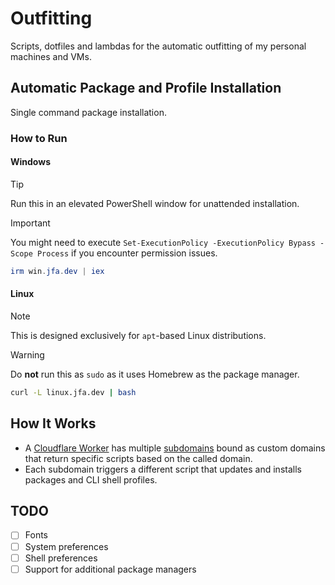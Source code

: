 # Outfitting

Scripts, dotfiles and lambdas for the automatic outfitting of my personal machines and VMs.

## Automatic Package and Profile Installation

Single command package installation.

### How to Run

#### Windows

> [!TIP]
> Run this in an elevated PowerShell window for unattended installation.

> [!IMPORTANT]
> You might need to execute `Set-ExecutionPolicy -ExecutionPolicy Bypass -Scope Process` if you encounter permission issues.

```powershell
irm win.jfa.dev | iex
```

#### Linux

> [!NOTE]
> This is designed exclusively for `apt`-based Linux distributions.

> [!WARNING]
> Do **not** run this as `sudo` as it uses Homebrew as the package manager.

```bash
curl -L linux.jfa.dev | bash
```

## How It Works

* A [Cloudflare Worker](/cloudflare/src/index.ts) has multiple [subdomains](/cloudflare/wrangler.toml) bound as custom domains that return specific scripts based on the called domain.
* Each subdomain triggers a different script that updates and installs packages and CLI shell profiles.

## TODO

* [ ] Fonts
* [ ] System preferences
* [ ] Shell preferences
* [ ] Support for additional package managers
